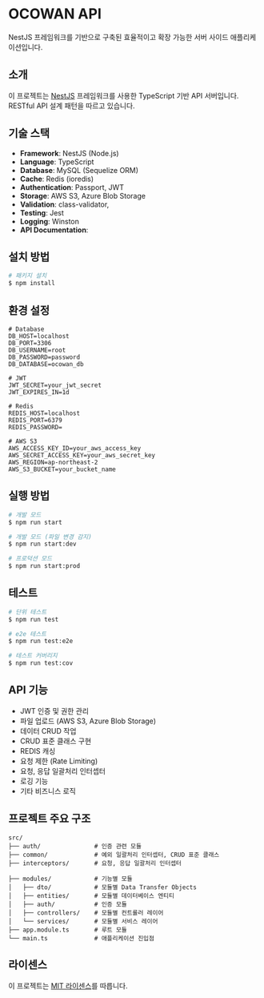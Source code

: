 # OCOWAN API

NestJS 프레임워크를 기반으로 구축된 효율적이고 확장 가능한 서버 사이드 애플리케이션입니다.

## 소개

이 프로젝트는 [NestJS](https://github.com/nestjs/nest) 프레임워크를 사용한 TypeScript 기반 API 서버입니다.
RESTful API 설계 패턴을 따르고 있습니다.

## 기술 스택

- **Framework**: NestJS (Node.js)
- **Language**: TypeScript
- **Database**: MySQL (Sequelize ORM)
- **Cache**: Redis (ioredis)
- **Authentication**: Passport, JWT
- **Storage**: AWS S3, Azure Blob Storage
- **Validation**: class-validator, 
- **Testing**: Jest
- **Logging**: Winston
- **API Documentation**: 

## 설치 방법

```bash
# 패키지 설치
$ npm install
```

## 환경 설정

```
# Database
DB_HOST=localhost
DB_PORT=3306
DB_USERNAME=root
DB_PASSWORD=password
DB_DATABASE=ocowan_db

# JWT
JWT_SECRET=your_jwt_secret
JWT_EXPIRES_IN=1d

# Redis
REDIS_HOST=localhost
REDIS_PORT=6379
REDIS_PASSWORD=

# AWS S3
AWS_ACCESS_KEY_ID=your_aws_access_key
AWS_SECRET_ACCESS_KEY=your_aws_secret_key
AWS_REGION=ap-northeast-2
AWS_S3_BUCKET=your_bucket_name

```

## 실행 방법

```bash
# 개발 모드
$ npm run start

# 개발 모드 (파일 변경 감지)
$ npm run start:dev

# 프로덕션 모드
$ npm run start:prod
```

## 테스트

```bash
# 단위 테스트
$ npm run test

# e2e 테스트
$ npm run test:e2e

# 테스트 커버리지
$ npm run test:cov
```

## API 기능

- JWT 인증 및 권한 관리
- 파일 업로드 (AWS S3, Azure Blob Storage)
- 데이터 CRUD 작업
- CRUD 표준 클래스 구현
- REDIS 캐싱
- 요청 제한 (Rate Limiting)
- 요청, 응답 일괄처리 인터셉터
- 로깅 기능
- 기타 비즈니스 로직

## 프로젝트 주요 구조

```
src/
├── auth/               # 인증 관련 모듈
├── common/             # 예외 일괄처리 인터셉터, CRUD 표준 클래스
├── interceptors/       # 요청, 응답 일괄처리 인터셉터

├── modules/            # 기능별 모듈
│   ├── dto/            # 모듈별 Data Transfer Objects
│   ├── entities/       # 모듈별 데이터베이스 엔티티
│   ├── auth/           # 인증 모듈
│   ├── controllers/    # 모듈별 컨트롤러 레이어
│   └── services/       # 모듈별 서비스 레이어
├── app.module.ts       # 루트 모듈
└── main.ts             # 애플리케이션 진입점
```

## 라이센스

이 프로젝트는 [MIT 라이센스](LICENSE)를 따릅니다.
